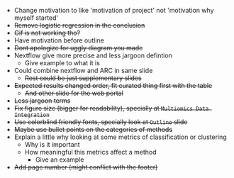 - Change motivation to like 'motivation of project' not 'motivation why myself started'
- ~~Remove logistic regression in the conclusion~~
- ~~Gif is not working tho?~~
- Have motivation before outline
- ~~Dont apologize for uggly diagram you made~~
- Nextflow give more precise and less jargoon defintion
    + Give example to what it is
- Could combine nextflow and ARC in same slide
    + ~~Rest could be just supplementary slides~~
- ~~Expected results changed order, fit curated thing first with the table~~
    + ~~And other slide for the web portal~~
- ~~Less jargoon terms~~
- ~~Fix figure size (bigger for readability), specially at `Multiomics Data Integration`~~
- ~~Use colorblind friendly fonts, specially look at `Outline` slide~~
- ~~Maybe use bullet points on the categories of methods~~
- Explain a little why looking at some metrics of classification or clustering
    + Why is it important
    + How meaningful this metrics affect a method
        + Give an example
- ~~Add page number (might conflict with the footer)~~

